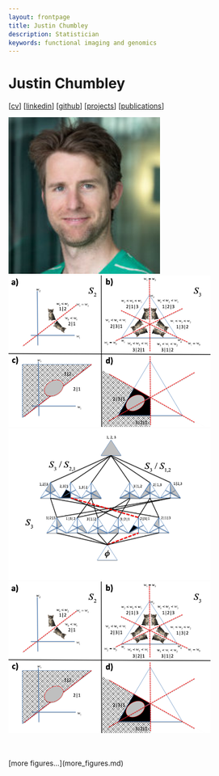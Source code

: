```yaml
---
layout: frontpage
title: Justin Chumbley
description: Statistician
keywords: functional imaging and genomics
---
```


# Justin Chumbley

[[cv](http://chumbleycode.github.io/chumbleycode.github.io/docs/cv.pdf)] 
[[linkedin](https://www.linkedin.com/in/chumbleycode)] 
[[github](https://github.com/chumbleycode/)] 
[[projects](projects.md)]
[[publications](https://scholar.google.com/citations?hl=en&user=YbbXlwIAAAAJ)]

[<img src="docs/JRCsquare.jpg" alt="drawing" width="300">]()
[<img src="docs/finest_order1.png" alt="drawing" width="400">](docs/fcr_apa.pdf)  <br/>
[<img src="docs/finest_order2.png" alt="drawing" width="400">](docs/fcr_apa.pdf)
[<img src="docs/finest_order1.png" alt="drawing" width="400">](docs/fcr_apa.pdf) <br/> 

<br/> 
<br/> 
[more figures...](more_figures.md)
